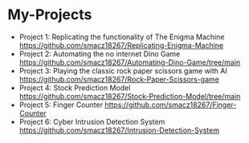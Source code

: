 # My-Projects

- Project 1: Replicating the functionality of The Enigma Machine
https://github.com/smacz18267/Replicating-Enigma-Machine
- Project 2: Automating the no internet Dino Game
https://github.com/smacz18267/Automating-Dino-Game/tree/main
- Project 3: Playing the classic rock paper scissors game with AI
https://github.com/smacz18267/Rock-Paper-Scissors-game
- Project 4: Stock Prediction Model
https://github.com/smacz18267/Stock-Prediction-Model/tree/main
- Project 5: Finger Counter
https://github.com/smacz18267/Finger-Counter
- Project 6: Cyber Intrusion Detection System
https://github.com/smacz18267/Intrusion-Detection-System
